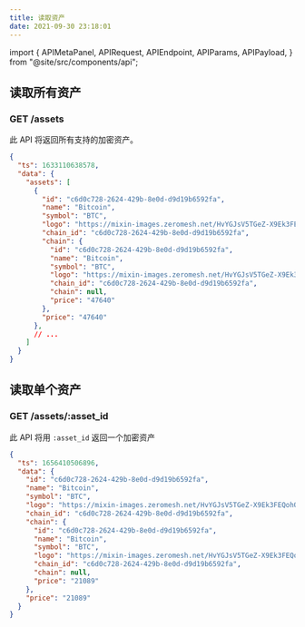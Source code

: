 ```yaml
---
title: 读取资产
date: 2021-09-30 23:18:01
---
```


import { APIMetaPanel, APIRequest, APIEndpoint, APIParams, APIPayload, } from "@site/src/components/api";

## 读取所有资产

### GET /assets

此 API 将返回所有支持的加密资产。

<APIEndpoint base="https://leaf-api.pando.im/api" url="/assets" />

<APIMetaPanel />

<APIRequest title="读取支持的资产" method="GET" isPublic base="https://leaf-api.pando.im/api" url='/assets' />

```json title="Response"
{
  "ts": 1633110638578,
  "data": {
    "assets": [
      {
        "id": "c6d0c728-2624-429b-8e0d-d9d19b6592fa",
        "name": "Bitcoin",
        "symbol": "BTC",
        "logo": "https://mixin-images.zeromesh.net/HvYGJsV5TGeZ-X9Ek3FEQohQZ3fE9LBEBGcOcn4c4BNHovP4fW4YB97Dg5LcXoQ1hUjMEgjbl1DPlKg1TW7kK6XP=s128",
        "chain_id": "c6d0c728-2624-429b-8e0d-d9d19b6592fa",
        "chain": {
          "id": "c6d0c728-2624-429b-8e0d-d9d19b6592fa",
          "name": "Bitcoin",
          "symbol": "BTC",
          "logo": "https://mixin-images.zeromesh.net/HvYGJsV5TGeZ-X9Ek3FEQohQZ3fE9LBEBGcOcn4c4BNHovP4fW4YB97Dg5LcXoQ1hUjMEgjbl1DPlKg1TW7kK6XP=s128",
          "chain_id": "c6d0c728-2624-429b-8e0d-d9d19b6592fa",
          "chain": null,
          "price": "47640"
        },
        "price": "47640"
      },
      // ...
    ]
  }
}
```

## 读取单个资产

### GET /assets/:asset_id

此 API 将用 `:asset_id` 返回一个加密资产

<APIEndpoint base="https://leaf-api.pando.im/api" url="/assets/:asset_id" />

<APIMetaPanel />

<APIParams p-asset_id="the asset id" p-asset_id-required="{true}" />

<APIRequest title="读取单个资产" method="GET" isPublic base="https://leaf-api.pando.im/api" url='/assets/c6d0c728-2624-429b-8e0d-d9d19b6592fa' />

```json title="Response"
{
  "ts": 1656410506896,
  "data": {
    "id": "c6d0c728-2624-429b-8e0d-d9d19b6592fa",
    "name": "Bitcoin",
    "symbol": "BTC",
    "logo": "https://mixin-images.zeromesh.net/HvYGJsV5TGeZ-X9Ek3FEQohQZ3fE9LBEBGcOcn4c4BNHovP4fW4YB97Dg5LcXoQ1hUjMEgjbl1DPlKg1TW7kK6XP=s128",
    "chain_id": "c6d0c728-2624-429b-8e0d-d9d19b6592fa",
    "chain": {
      "id": "c6d0c728-2624-429b-8e0d-d9d19b6592fa",
      "name": "Bitcoin",
      "symbol": "BTC",
      "logo": "https://mixin-images.zeromesh.net/HvYGJsV5TGeZ-X9Ek3FEQohQZ3fE9LBEBGcOcn4c4BNHovP4fW4YB97Dg5LcXoQ1hUjMEgjbl1DPlKg1TW7kK6XP=s128",
      "chain_id": "c6d0c728-2624-429b-8e0d-d9d19b6592fa",
      "chain": null,
      "price": "21089"
    },
    "price": "21089"
  }
}
```
